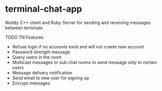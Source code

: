 # terminal-chat-app
Noddy C++ client and Ruby Server for sending and receiving messages between terminals

 TODO TN Features
- Refuse login if no accounts exist and will not craete new account
- Password strength message
- Query users in the room
- Multicast messages or sub chat rooms to send message only to certain users
- Message delivery notification
- Send email to new user for signing up
- Encrypt messages
